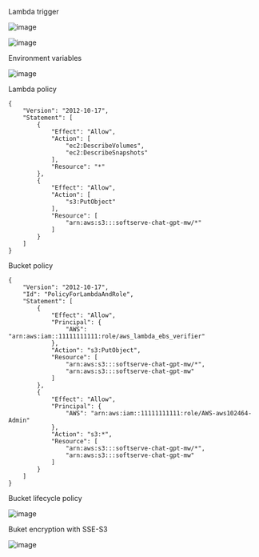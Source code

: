 Lambda trigger

![image](https://github.com/mwinnik/softserve-lambda/assets/86104714/ef9d94ae-f52f-4942-956d-c685d94f8bea)

![image](https://github.com/mwinnik/softserve-lambda/assets/86104714/c186750c-a18b-45d7-b5a9-8b4e70c9d340)


Environment variables

![image](https://github.com/mwinnik/softserve-lambda/assets/86104714/d0899613-81e1-4d2a-9615-2d0709984033)

Lambda policy

```
{
    "Version": "2012-10-17",
    "Statement": [
        {
            "Effect": "Allow",
            "Action": [
                "ec2:DescribeVolumes",
                "ec2:DescribeSnapshots"
            ],
            "Resource": "*"
        },
        {
            "Effect": "Allow",
            "Action": [
                "s3:PutObject"
            ],
            "Resource": [
                "arn:aws:s3:::softserve-chat-gpt-mw/*"
            ]
        }
    ]
}
```

Bucket policy 

```
{
    "Version": "2012-10-17",
    "Id": "PolicyForLambdaAndRole",
    "Statement": [
        {
            "Effect": "Allow",
            "Principal": {
                "AWS": "arn:aws:iam::11111111111:role/aws_lambda_ebs_verifier"
            },
            "Action": "s3:PutObject",
            "Resource": [
                "arn:aws:s3:::softserve-chat-gpt-mw/*",
                "arn:aws:s3:::softserve-chat-gpt-mw"
            ]
        },
        {
            "Effect": "Allow",
            "Principal": {
                "AWS": "arn:aws:iam::11111111111:role/AWS-aws102464-Admin"
            },
            "Action": "s3:*",
            "Resource": [
                "arn:aws:s3:::softserve-chat-gpt-mw/*",
                "arn:aws:s3:::softserve-chat-gpt-mw"
            ]
        }
    ]
}
```
Bucket lifecycle policy

![image](https://github.com/mwinnik/softserve-lambda/assets/86104714/c190e90b-aa14-4100-9e8b-cbac317176f2)

Buket encryption with SSE-S3

![image](https://github.com/mwinnik/softserve-lambda/assets/86104714/4e59e2bd-9878-42ba-ab61-9afbb762dc41)

